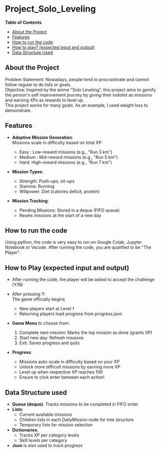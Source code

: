 # Project_Solo_Leveling

**Table of Contents**
- [About the Project](#about-the-project)
- [Features](#features)
- [How to run the code](#how-to-run-the-code)
- [How to play? (expected input and output)](#how-to-play-expected-input-and-output)
- [Data Structure Used](#data-structure-used)

## About the Project
Problem Statement: Nowadays, people tend to procrastinate and cannot follow regular to do lists or goals.  
Objective: Inspired by the anime "Solo Leveling", this project aims to gamify the person's self improvement journey by giving their todolist as missions and earning XPs as rewards to level up.  
This project works for many goals. As an example, I used weight loss to demonstrate.

## Features
- **Adaptive Mission Generation**:  
  Missions scale in difficulty based on total XP:  
  - Easy : Low-reward missions (e.g., "Run 3 km")  
  - Medium : Mid-reward missions (e.g., "Run 5 km")  
  - Hard: High-reward missions (e.g., "Run 7 km")  

- **Mission Types**: 
  - Strength: Push-ups, sit-ups  
  - Stamina: Running  
  - Willpower: Diet (calories deficit, protein)  

- **Mission Tracking**: 
  - Pending Missions: Stored in a deque (FIFO queue)  
  - Resets missions at the start of a new day

## How to run the code
Using python, the code is very easy to run on Google Colab, Jupyter Notebook or Vscode. After running the code, you are qualified to be "The Player".

## How to Play (expected input and output)
- After running the code, the player will be asked to accept the challenge (Y/N)
- After pressing Y:  
  The game officially begins  
  - New players start at Level 1  
  - Returning players load progress from progress.json  

- **Game Menu** to choose from:  
  1. Complete next mission: Marks the top mission as done (grants XP)  
  2. Start new day: Refresh missions  
  3. Exit: Saves progress and quits  

- **Progress**:  
  - Missions auto-scale in difficulty based on your XP  
  - Unlock more difficult missions by earning more XP  
  - Level up when respective XP reaches 100  
  - Ensure to click enter between each action!

## Data Structure used
- **Queue (deque)**: Tracks missions to be completed in FIFO order  
- **Lists**: 
  - Current available missions  
  - Children lists in each DailyMission node for tree structure  
  - Temporary lists for mission selection  
- **Dictionaries**:
  - Tracks XP per category levels  
  - Skill levels per category  
- **Json** is also used to track progress
